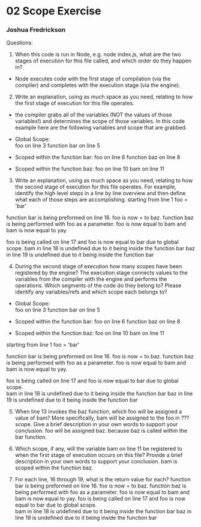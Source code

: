 # 02 Scope Exercise
### Joshua Fredrickson


Questions:

1. When this code is run in Node, e.g. node index.js, what are the two stages of execution for this file called, and which order do they happen in?
 - Node executes code with the first stage of compilation (via the compiler) and completes with the execution stage (via the engine).

2. Write an explanation, using as much space as you need, relating to how the first stage of execution for this file operates.
 - the compiler grabs all of the variables (NOT the values of those variables!) and determines the scope of those variables.
 In this code example here are the following variables and scope that are grabbed.
  - Global Scope:  
  foo on line 3
  function bar on line 5
  
  - Scoped within the function bar: 
  foo on line 6
  function baz on line 8
  
  - Scoped within the function baz:
  foo on line 10
  bam on line 11                        
 

3. Write an explanation, using as much space as you need, relating to how the second stage of execution for this file operates.
For example, identify the high level steps in a line by line overview and then define what each of those steps are accomplishing.
starting from line 1
foo = 'bar'

function bar is being preformed on line 16.  foo is now = to baz.  function baz is being performed with foo as a parameter. foo is now equal to bam and bam is now equal to yay.

foo is being called on line 17 and foo is now equal to bar due to global scope.
bam in line 18 is undefined due to it being inside the function bar
baz in line 19 is undefined due to it being inside the function bar



4. During the second stage of execution how many scopes have been registered by the engine?
The execution stage connects values to the variables from the compiler with the engine and performs the operations.
Which segments of the code do they belong to?
Please identify any variables/refs and which scope each belongs to?

  - Global Scope:  
  foo on line 3
  function bar on line 5
  
  - Scoped within the function bar: 
  foo on line 6
  function baz on line 8
  
  - Scoped within the function baz:
  foo on line 10
  bam on line 11 
  
  
starting from line 1
foo = 'bar'

function bar is being preformed on line 16.  foo is now = to baz.  function baz is being performed with foo as a parameter. foo is now equal to bam and bam is now equal to yay.

foo is being called on line 17 and foo is now equal to bar due to global scope.  
bam in line 18 is undefined due to it being inside the function bar
baz in line 19 is undefined due to it being inside the function bar


5. When line 13 invokes the baz function, which foo will be assigned a value of bam? More specifically, bam will be assigned to the foo in ??? scope. Give a brief description in your own words to support your conclusion.
foo will be assigned baz. because baz is called within the bar function.

6. Which scope, if any, will the variable bam on line 11 be registered to when the first stage of execution occurs on this file? Provide a brief description in your own words to support your conclusion.
bam is scoped within the function baz.

7. For each line, 16 through 19, what is the return value for each?
function bar is being preformed on line 16.  foo is now = to baz.  function baz is being performed with foo as a parameter. foo is now equal to bam and bam is now equal to yay.
foo is being called on line 17 and foo is now equal to bar due to global scope.  
bam in line 18 is undefined due to it being inside the function bar
baz in line 19 is undefined due to it being inside the function bar